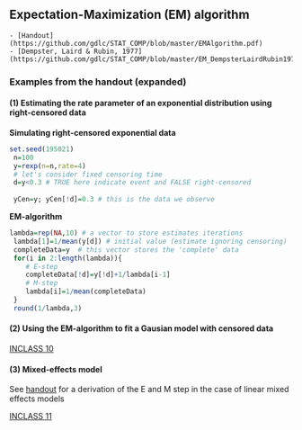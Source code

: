 
## Expectation-Maximization (EM) algorithm

    - [Handout](https://github.com/gdlc/STAT_COMP/blob/master/EMAlgorithm.pdf)
    - [Dempster, Laird & Rubin, 1977](https://github.com/gdlc/STAT_COMP/blob/master/EM_DempsterLairdRubin1977.pdf)



### Examples from the handout (expanded)



#### (1) Estimating the rate parameter of an exponential distribution using right-censored data


**Simulating right-censored exponential data**

```r
set.seed(195021)
 n=100
 y=rexp(n=n,rate=4)
 # let's consider fixed censoring time
 d=y<0.3 # TRUE here indicate event and FALSE right-censored
 
 yCen=y; yCen[!d]=0.3 # this is the data we observe 
```

**EM-algorithm**

```r
lambda=rep(NA,10) # a vector to store estimates iterations
 lambda[1]=1/mean(y[d]) # initial value (estimate ignoring censoring)
 completeData=y  # this vector stores the 'complete' data
 for(i in 2:length(lambda)){
    # E-step
    completeData[!d]=y[!d]+1/lambda[i-1]
    # M-step
    lambda[i]=1/mean(completeData)
 }
 round(1/lambda,3)

```
#### (2) Using the EM-algorithm to fit a Gausian model with censored data

[INCLASS 10](https://github.com/gdlc/STAT_COMP/blob/master/INCLASS_10.md)

#### (3) Mixed-effects model

 See [handout](https://github.com/gdlc/STAT_COMP/blob/master/EMAlgorithm.pdf) for a derivation of the E and M step in the case of linear mixed effects models 

[INCLASS 11](https://github.com/gdlc/STAT_COMP/blob/master/INCLASS_11.md)
